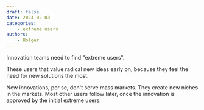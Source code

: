 ```yaml
---
draft: false
date: 2024-02-03
categories:
    - extreme users
authors:
    - Holger
---
```


Innovation teams need to find "extreme users".

These users that value radical new ideas early on, because they feel the need for new solutions the most. 

New innovations, per se, don't serve mass markets. They create new niches in the markets. Most other users follow later, once the innovation is approved by the initial extreme users.